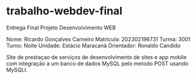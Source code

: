 # trabalho-webdev-final
Entrega Final Projeto Desenvolvimento WEB

Nome: Ricardo Gonçalves Carneiro
Matricula: 202302196731
Turma: 3001
Turno: Noite
Unidade: Estácio Maracanã
Orientador: Ronaldo Candido

Site de prestaçao de serviços de desenvolvimento de sites e app mobile com integração a um banco de dados MySQL pelo metodo POST usando MySQLI.
